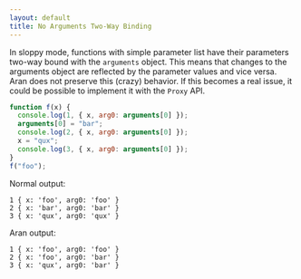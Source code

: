 ```yaml
---
layout: default
title: No Arguments Two-Way Binding
---
```


In sloppy mode, functions with simple parameter list have their parameters two-way bound with the `arguments` object. This means that changes to the arguments object are reflected by the parameter values and vice versa. Aran does not preserve this (crazy) behavior. If this becomes a real issue, it could be possible to implement it with the `Proxy` API.

```js
function f(x) {
  console.log(1, { x, arg0: arguments[0] });
  arguments[0] = "bar";
  console.log(2, { x, arg0: arguments[0] });
  x = "qux";
  console.log(3, { x, arg0: arguments[0] });
}
f("foo");
```

Normal output:

```
1 { x: 'foo', arg0: 'foo' }
2 { x: 'bar', arg0: 'bar' }
3 { x: 'qux', arg0: 'qux' }
```

Aran output:

```
1 { x: 'foo', arg0: 'foo' }
2 { x: 'foo', arg0: 'bar' }
3 { x: 'qux', arg0: 'bar' }
```
